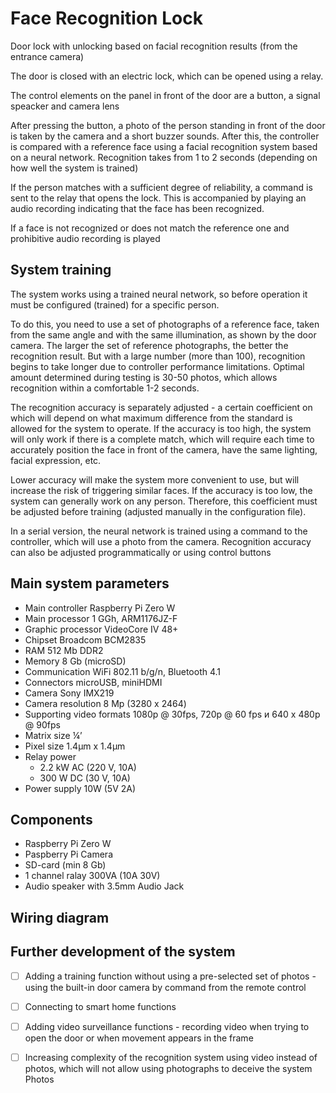 # Face Recognition Lock
Door lock with unlocking based on facial recognition results (from the entrance camera)

The door is closed with an electric lock, which can be opened using a relay.

The control elements on the panel in front of the door are a button, a signal speacker and camera lens

After pressing the button, a photo of the person standing in front of the door is taken by the camera and a short buzzer sounds. After this, the controller is compared with a reference face using a facial recognition system based on a neural network. Recognition takes from 1 to 2 seconds (depending on how well the system is trained)

If the person matches with a sufficient degree of reliability, a command is sent to the relay that opens the lock. This is accompanied by playing an audio recording indicating that the face has been recognized.

If a face is not recognized or does not match the reference one and prohibitive audio recording is played

## System training
The system works using a trained neural network, so before operation it must be configured (trained) for a specific person.

To do this, you need to use a set of photographs of a reference face, taken from the same angle and with the same illumination, as shown by the door camera. The larger the set of reference photographs, the better the recognition result. But with a large number (more than 100), recognition begins to take longer due to controller performance limitations. Optimal amount determined during testing is 30-50 photos, which allows recognition within a comfortable 1-2 seconds.

The recognition accuracy is separately adjusted - a certain coefficient on which will depend on what maximum difference from the standard is allowed for the system to operate. If the accuracy is too high, the system will only work if there is a complete match, which will require each time to accurately position the face in front of the camera, have the same lighting, facial expression, etc. 

Lower accuracy will make the system more convenient to use, but will increase the risk of triggering similar faces. If the accuracy is too low, the system can generally work on any person. Therefore, this coefficient must be adjusted before training (adjusted manually in the configuration file).

In a serial version, the neural network is trained using a command to the controller, which will use a photo from the camera. Recognition accuracy can also be adjusted programmatically or using control buttons

## Main system parameters 
* Main controller		Raspberry Pi Zero W
* Main processor		1 GGh, ARM1176JZ-F 
* Graphic processor		VideoCore IV	48+
* Chipset			Broadcom BCM2835 
* RAM				512 Mb DDR2
* Memory			8 Gb (microSD)
* Communication		WiFi 802.11 b/g/n, Bluetooth 4.1
* Connectors			microUSB, miniHDMI
* Camera 			Sony IMX219
* Camera resolution		8 Mp (3280 х 2464)
* Supporting video formats	1080р @ 30fps, 720p @ 60 fps и 640 х 480p @ 90fps
* Matrix size			¼’
* Pixel size			1.4μm х 1.4μm 
* Relay power			 
    - 2.2 kW AC (220 V, 10A)
    - 300 W DC (30 V, 10A)
* Power supply			10W (5V 2A) 


## Components

* Raspberry Pi Zero W
* Paspberry Pi Camera
* SD-card (min 8 Gb)
* 1 channel ralay 300VA (10A 30V)
* Audio speaker with 3.5mm Audio Jack

## Wiring diagram


## Further development of the system
- [ ] Adding a training function without using a pre-selected set of photos - using the built-in door camera by command from the remote control
- [ ] Connecting to smart home functions
- [ ] Adding video surveillance functions - recording video when trying to open the door or when movement appears in the frame
- [ ] Increasing complexity of the recognition system using video instead of photos, which will not allow using photographs to deceive the system
 
Photos

 
 
 
